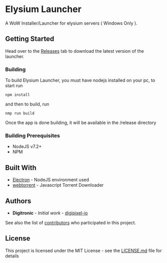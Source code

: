 # Elysium Launcher

A WoW Installer/Launcher for elysium servers ( Windows Only ).

## Getting Started

Head over to the [Releases](https://github.com/digipixel-io/elysium-launcher/releases) tab to download the latest version of the launcher.

### Building

To build Elysium Launcher, you must have nodejs installed on your pc, to start run

```
npm install
```

and then to build, run

```
nmp run build
```

Once the app is done building, it will be available in the /release directory

### Building Prerequisites

* NodeJS v7.2+
* NPM

## Built With

* [Electron](electron.atom.io) - NodeJS environment used
* [webtorrent](https://webtorrent.io/) - Javascript Torrent Downloader

## Authors

* **Digitronic** - *Initial work* - [digipixel-io](https://github.com/digipixel-io)

See also the list of [contributors](https://github.com/digipixel-io/elysium-launcher/graphs/contributors) who participated in this project.

## License

This project is licensed under the MIT License - see the [LICENSE.md](LICENSE.md) file for details